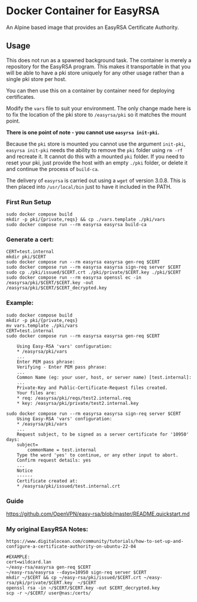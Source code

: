 # Docker Container for EasyRSA

An Alpine based image that provides an EasyRSA Certificate Authority.

## Usage

This does not run as a spawned background task. The container is merely a repository for the EasyRSA program. This makes it transportable in that you will be able to have a pki store uniquely for any other usage rather than a single pki store per host.

You can then use this on a container by container need for deploying certificates.

Modify the `vars` file to suit your environment. The only change made here is to fix the location of the pki store to `/easyrsa/pki` so it matches the mount point.

**There is one point of note - you cannot use `easyrsa init-pki`.**

Because the `pki` store is mounted you cannot use the argument `init-pki`, `easyrsa init-pki` needs the ability to remove the `pki` folder using `rm -rf` and recreate it. It cannot do this with a mounted `pki` folder. If you need to reset your pki, just provide the host with an empty `./pki` folder, or delete it and continue the process of `build-ca`.

The delivery of `easyrsa` is carried out using a `wget` of version 3.0.8. This is then placed into `/usr/local/bin` just to have it included in the PATH.

### First Run Setup

```shell
sudo docker compose build
mkdir -p pki/{private,reqs} && cp ./vars.template ./pki/vars
sudo docker compose run --rm easyrsa easyrsa build-ca
```

### Generate a cert:

```shell
CERT=test.internal
mkdir pki/$CERT
sudo docker compose run --rm easyrsa easyrsa gen-req $CERT
sudo docker compose run --rm easyrsa easyrsa sign-req server $CERT
sudo cp ./pki/issued/$CERT.crt ./pki/private/$CERT.key ./pki/$CERT
sudo docker compose run --rm easyrsa openssl ec -in /easyrsa/pki/$CERT/$CERT.key -out /easyrsa/pki/$CERT/$CERT_decrypted.key
```

### Example:
```shell
sudo docker compose build
mkdir -p pki/{private,reqs}
mv vars.template ./pki/vars
CERT=test.internal
sudo docker compose run --rm easyrsa easyrsa gen-req $CERT

    Using Easy-RSA 'vars' configuration:
    * /easyrsa/pki/vars
    ...
    Enter PEM pass phrase:
    Verifying - Enter PEM pass phrase:
    ...
    Common Name (eg: your user, host, or server name) [test.internal]:
    ...
    Private-Key and Public-Certificate-Request files created.
    Your files are:
    * req: /easyrsa/pki/reqs/test2.internal.req
    * key: /easyrsa/pki/private/test2.internal.key

sudo docker compose run --rm easyrsa easyrsa sign-req server $CERT
    Using Easy-RSA 'vars' configuration:
    * /easyrsa/pki/vars
    ...
    Request subject, to be signed as a server certificate for '10950' days:
    subject=
        commonName = test.internal
    Type the word 'yes' to continue, or any other input to abort.
    Confirm request details: yes
    ...
    Notice
    ------
    Certificate created at:
    * /easyrsa/pki/issued/test.internal.crt
```

### Guide

https://github.com/OpenVPN/easy-rsa/blob/master/README.quickstart.md

### My original EasyRSA Notes:
```shell
https://www.digitalocean.com/community/tutorials/how-to-set-up-and-configure-a-certificate-authority-on-ubuntu-22-04

#EXAMPLE:
cert=wildcard.lan
~/easy-rsa/easyrsa gen-req $CERT
~/easy-rsa/easyrsa --days=10950 sign-req server $CERT
mkdir ~/$CERT && cp ~/easy-rsa/pki/issued/$CERT.crt ~/easy-rsa/pki/private/$CERT.key  ~/$CERT
openssl rsa -in ~/$CERT/$CERT.key -out $CERT_decrypted.key
scp -r ~/$CERT/ user@nas:/certs/
```